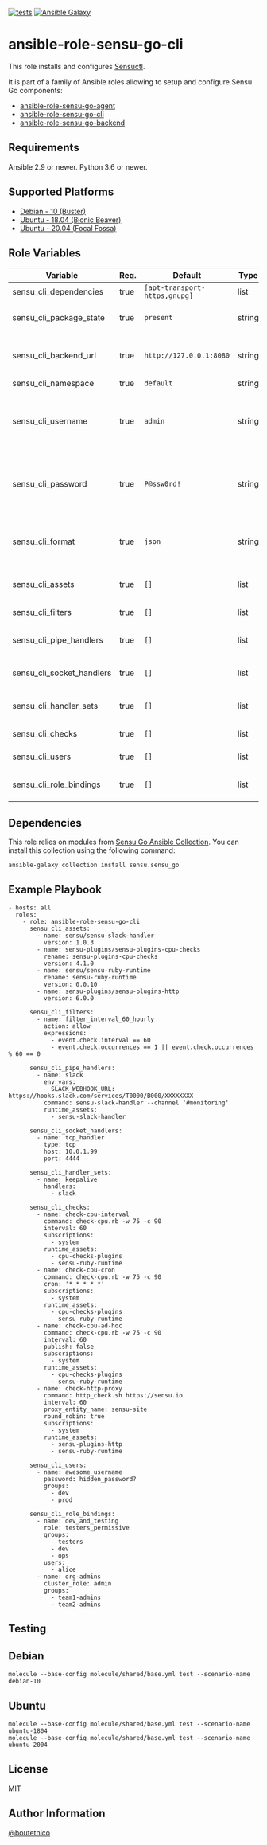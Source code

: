 [![tests](https://github.com/boutetnico/ansible-role-sensu-go-cli/workflows/Test%20ansible%20role/badge.svg)](https://github.com/boutetnico/ansible-role-sensu-go-cli/actions?query=workflow%3A%22Test+ansible+role%22)
[![Ansible Galaxy](https://img.shields.io/badge/galaxy-boutetnico.sensu_go_cli-blue.svg)](https://galaxy.ansible.com/boutetnico/sensu_go_cli)

ansible-role-sensu-go-cli
=========================

This role installs and configures [Sensuctl](https://docs.sensu.io/sensu-go/latest/sensuctl/reference/).

It is part of a family of Ansible roles allowing to setup and configure Sensu Go components:

- [ansible-role-sensu-go-agent](https://github.com/boutetnico/ansible-role-sensu-go-agent)
- [ansible-role-sensu-go-cli](https://github.com/boutetnico/ansible-role-sensu-go-cli)
- [ansible-role-sensu-go-backend](https://github.com/boutetnico/ansible-role-sensu-go-backend)

Requirements
------------

Ansible 2.9 or newer.
Python 3.6 or newer.

Supported Platforms
-------------------

- [Debian - 10 (Buster)](https://wiki.debian.org/DebianBuster)
- [Ubuntu - 18.04 (Bionic Beaver)](http://releases.ubuntu.com/18.04/)
- [Ubuntu - 20.04 (Focal Fossa)](http://releases.ubuntu.com/20.04/)

Role Variables
--------------

| Variable                  | Req. | Default                       | Type   | Comments                                    |
|---------------------------|------|-------------------------------|--------|---------------------------------------------|
| sensu_cli_dependencies    | true | `[apt-transport-https,gnupg]` | list   |                                             |
| sensu_cli_package_state   | true | `present`                     | string | Use  `latest` to upgrade.                   |
| sensu_cli_backend_url     | true | `http://127.0.0.1:8080`       | string | Url to sensu backend API.                   |
| sensu_cli_namespace       | true | `default`                     | string |                                             |
| sensu_cli_username        | true | `admin`                       | string | Should match username set in sensu backend. |
| sensu_cli_password        | true | `P@ssw0rd!`                   | string | Should match password set in sensu backend. |
| sensu_cli_format          | true | `json`                        | string | One of: tabular, wrapped-json, yaml, json.  |
| sensu_cli_assets          | true | `[]`                          | list   | Assets to install from Bonsai.              |
| sensu_cli_filters         | true | `[]`                          | list   | Configure filters.                          |
| sensu_cli_pipe_handlers   | true | `[]`                          | list   | Configure pipe handlers.                    |
| sensu_cli_socket_handlers | true | `[]`                          | list   | Configure socket handlers.                  |
| sensu_cli_handler_sets    | true | `[]`                          | list   | Configure handler sets.                     |
| sensu_cli_checks          | true | `[]`                          | list   | Configure checks.                           |
| sensu_cli_users           | true | `[]`                          | list   | Configure users.                            |
| sensu_cli_role_bindings   | true | `[]`                          | list   | Configure role bindings.                    |

Dependencies
------------

This role relies on modules from [Sensu Go Ansible Collection](https://sensu.github.io/sensu-go-ansible/installation.html). You can install this collection using the following command:

    ansible-galaxy collection install sensu.sensu_go

Example Playbook
----------------

    - hosts: all
      roles:
        - role: ansible-role-sensu-go-cli
          sensu_cli_assets:
            - name: sensu/sensu-slack-handler
              version: 1.0.3
            - name: sensu-plugins/sensu-plugins-cpu-checks
              rename: sensu-plugins-cpu-checks
              version: 4.1.0
            - name: sensu/sensu-ruby-runtime
              rename: sensu-ruby-runtime
              version: 0.0.10
            - name: sensu-plugins/sensu-plugins-http
              version: 6.0.0

          sensu_cli_filters:
            - name: filter_interval_60_hourly
              action: allow
              expressions:
                - event.check.interval == 60
                - event.check.occurrences == 1 || event.check.occurrences % 60 == 0

          sensu_cli_pipe_handlers:
            - name: slack
              env_vars:
                SLACK_WEBHOOK_URL: https://hooks.slack.com/services/T0000/B000/XXXXXXXX
              command: sensu-slack-handler --channel '#monitoring'
              runtime_assets:
                - sensu-slack-handler

          sensu_cli_socket_handlers:
            - name: tcp_handler
              type: tcp
              host: 10.0.1.99
              port: 4444

          sensu_cli_handler_sets:
            - name: keepalive
              handlers:
                - slack

          sensu_cli_checks:
            - name: check-cpu-interval
              command: check-cpu.rb -w 75 -c 90
              interval: 60
              subscriptions:
                - system
              runtime_assets:
                - cpu-checks-plugins
                - sensu-ruby-runtime
            - name: check-cpu-cron
              command: check-cpu.rb -w 75 -c 90
              cron: '* * * * *'
              subscriptions:
                - system
              runtime_assets:
                - cpu-checks-plugins
                - sensu-ruby-runtime
            - name: check-cpu-ad-hoc
              command: check-cpu.rb -w 75 -c 90
              interval: 60
              publish: false
              subscriptions:
                - system
              runtime_assets:
                - cpu-checks-plugins
                - sensu-ruby-runtime
            - name: check-http-proxy
              command: http_check.sh https://sensu.io
              interval: 60
              proxy_entity_name: sensu-site
              round_robin: true
              subscriptions:
                - system
              runtime_assets:
                - sensu-plugins-http
                - sensu-ruby-runtime

          sensu_cli_users:
            - name: awesome_username
              password: hidden_password?
              groups:
                - dev
                - prod

          sensu_cli_role_bindings:
            - name: dev_and_testing
              role: testers_permissive
              groups:
                - testers
                - dev
                - ops
              users:
                - alice
            - name: org-admins
              cluster_role: admin
              groups:
                - team1-admins
                - team2-admins

Testing
-------

## Debian

    molecule --base-config molecule/shared/base.yml test --scenario-name debian-10

## Ubuntu

    molecule --base-config molecule/shared/base.yml test --scenario-name ubuntu-1804
    molecule --base-config molecule/shared/base.yml test --scenario-name ubuntu-2004

License
-------

MIT

Author Information
------------------

[@boutetnico](https://github.com/boutetnico)

